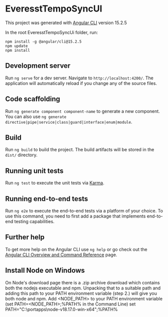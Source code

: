 # EveresstTempoSyncUI

This project was generated with [Angular CLI](https://github.com/angular/angular-cli) version 15.2.5

In the root EveresstTempoSyncUi folder, run:  
    
    npm install -g @angular/cli@15.2.5
    npm update
    npm install
    

## Development server

Run `ng serve` for a dev server. Navigate to `http://localhost:4200/`. The application will automatically reload if you change any of the source files.

## Code scaffolding

Run `ng generate component component-name` to generate a new component. You can also use `ng generate directive|pipe|service|class|guard|interface|enum|module`.

## Build

Run `ng build` to build the project. The build artifacts will be stored in the `dist/` directory.

## Running unit tests

Run `ng test` to execute the unit tests via [Karma](https://karma-runner.github.io).

## Running end-to-end tests

Run `ng e2e` to execute the end-to-end tests via a platform of your choice. To use this command, you need to first add a package that implements end-to-end testing capabilities.

## Further help

To get more help on the Angular CLI use `ng help` or go check out the [Angular CLI Overview and Command Reference](https://angular.io/cli) page.

## Install Node on Windows

On Node's download page there is  a .zip archive download which contains both the nodejs executable and npm.
Unpacking that to a suitable path and adding this path to your PATH environment variable (step 2.) will give you both node and npm.
Add <NODE_PATH> to your PATH environment variable (set PATH=<NODE_PATH>;%PATH% in the Command Line)
set PATH="C:\portapps\node-v18.17.0-win-x64";%PATH%
